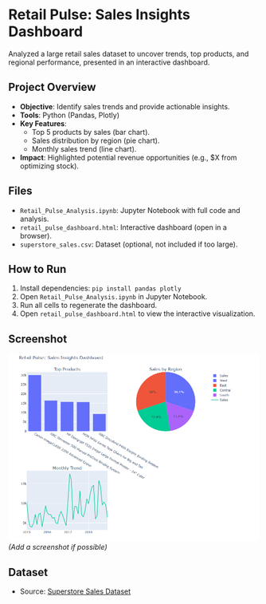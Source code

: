 # Retail Pulse: Sales Insights Dashboard

Analyzed a large retail sales dataset to uncover trends, top products, and regional performance, presented in an interactive dashboard.

## Project Overview
- **Objective**: Identify sales trends and provide actionable insights.
- **Tools**: Python (Pandas, Plotly)
- **Key Features**:
  - Top 5 products by sales (bar chart).
  - Sales distribution by region (pie chart).
  - Monthly sales trend (line chart).
- **Impact**: Highlighted potential revenue opportunities (e.g., $X from optimizing stock).

## Files
- `Retail_Pulse_Analysis.ipynb`: Jupyter Notebook with full code and analysis.
- `retail_pulse_dashboard.html`: Interactive dashboard (open in a browser).
- `superstore_sales.csv`: Dataset (optional, not included if too large).

## How to Run
1. Install dependencies: `pip install pandas plotly`
2. Open `Retail_Pulse_Analysis.ipynb` in Jupyter Notebook.
3. Run all cells to regenerate the dashboard.
4. Open `retail_pulse_dashboard.html` to view the interactive visualization.

## Screenshot
![Dashboard](dashboard_screenshot.png) *(Add a screenshot if possible)*

## Dataset
- Source: [Superstore Sales Dataset](https://www.kaggle.com/datasets/rohitsahoo/sales-forecasting)